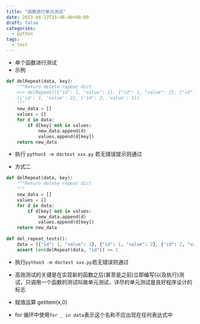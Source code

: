```yaml
---
title: "函数进行单元测试"
date: 2023-04-12T15:46:40+08:00
draft: false
categories:
  - python
tags:
  - test
---
```

<!--more-->

*   单个函数进行测试
*   示例

```python
def delRepeat(data, key):
    """Return delete repeat dict
    >>> delRepeat([{"id": 1, "value": 2}, {"id": 1, "value": 2}, {"id": 2, "value": 3}], "id")
    [{'id': 1, 'value': 2}, {'id': 2, 'value': 3}]
    """
    new_data = []
    values = []
    for d in data:
        if d[key] not in values:
            new_data.append(d)
            values.append(d[key])
    return new_data
```

*   执行 `python3 -m doctest xxx.py` 若无错误提示则通过

*   方式二

```python
def delRepeat(data, key):
    """Return delete repeat dict
    """
    new_data = []
    values = []
    for d in data:
        if d[key] not in values:
            new_data.append(d)
            values.append(d[key])
    return new_data
    
def del_repeat_tests():
    data = [{"id": 1, "value": 2}, {"id": 1, "value": 2}, {"id": 2, "value": 3}]
    assert len(delRepeat(data, "id")) == 2
```

*   执行`python3 -m doctest xxx.py`若无错误则通过

*   高效测试的关键是在实现新的函数之后(甚至是之前)立即编写(以及执行)测试，只调用一个函数的测试叫做单元测试，详尽的单元测试是良好程序设计的标志


*   赋值运算 getitem(x,0)


*   for 循环中使用`for _ in data`表示这个名称不应出现在任何表达式中

